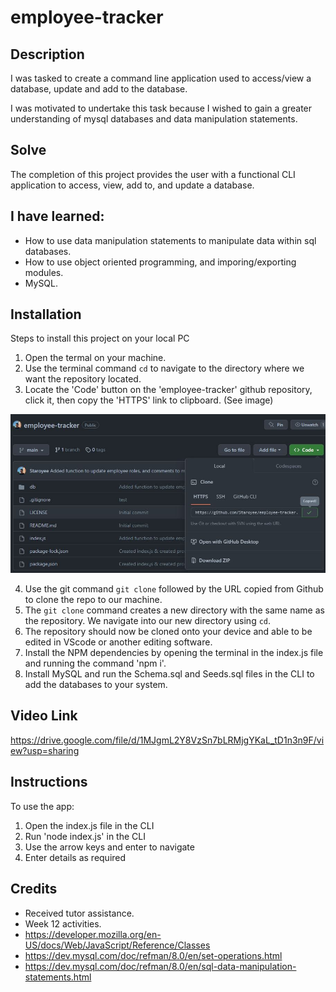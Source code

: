 # employee-tracker

## Description
I was tasked to create a command line application used to access/view a database, update and add to the database.

I was motivated to undertake this task because I wished to gain a greater understanding of mysql databases and data manipulation statements.

## Solve
The completion of this project provides the user with a functional CLI application to access, view, add to, and update a database.

## I have learned:
* How to use data manipulation statements to manipulate data within sql databases.
* How to use object oriented programming, and imporing/exporting modules.
* MySQL.

## Installation
Steps to install this project on your local PC
1. Open the termal on your machine.
2. Use the terminal command `cd` to navigate to the directory where we want the repository located.
3. Locate the 'Code' button on the 'employee-tracker' github repository, click it, then copy the 'HTTPS' link to clipboard. (See image)

![alt text](./assets/images/repo.JPG)

4. Use the git command `git clone` followed by the URL copied from Github to clone the repo to our machine.
5. The `git clone` command creates a new directory with the same name as the repository. We navigate into our new directory using `cd`.
6. The repository should now be cloned onto your device and able to be edited in VScode or another editing software.
7. Install the NPM dependencies by opening the terminal in the index.js file and running the command 'npm i'.
8. Install MySQL and run the Schema.sql and Seeds.sql files in the CLI to add the databases to your system.

## Video Link
https://drive.google.com/file/d/1MJgmL2Y8VzSn7bLRMjgYKaL_tD1n3n9F/view?usp=sharing

## Instructions

To use the app:
1. Open the index.js file in the CLI
2. Run 'node index.js' in the CLI
3. Use the arrow keys and enter to navigate
4. Enter details as required

## Credits
* Received tutor assistance.
* Week 12 activities.
* https://developer.mozilla.org/en-US/docs/Web/JavaScript/Reference/Classes
* https://dev.mysql.com/doc/refman/8.0/en/set-operations.html
* https://dev.mysql.com/doc/refman/8.0/en/sql-data-manipulation-statements.html